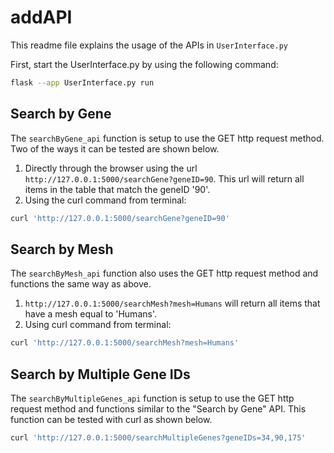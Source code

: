 # addAPI
This readme file explains the usage of the APIs in `UserInterface.py`

First, start the UserInterface.py by using the following command:
```sh
flask --app UserInterface.py run
```

## Search by Gene
The `searchByGene_api` function is setup to use the GET http request method. Two of the ways it can be tested are shown below.  
1. Directly through the browser using the url `http://127.0.0.1:5000/searchGene?geneID=90`. This url will return all items in the table that match the geneID '90'.
2. Using the curl command from terminal:
```sh
curl 'http://127.0.0.1:5000/searchGene?geneID=90'
```
## Search by Mesh
The `searchByMesh_api` function also uses the GET http request method and functions the same way as above.  
1. `http://127.0.0.1:5000/searchMesh?mesh=Humans` will return all items that have a mesh equal to 'Humans'.
2. Using curl command from terminal:
```sh
curl 'http://127.0.0.1:5000/searchMesh?mesh=Humans'
```
## Search by Multiple Gene IDs
The `searchByMultipleGenes_api` function is setup to use the GET http request method and functions similar to the "Search by Gene" API. This function can be tested with curl as shown below.

```sh
curl 'http://127.0.0.1:5000/searchMultipleGenes?geneIDs=34,90,175'
```
